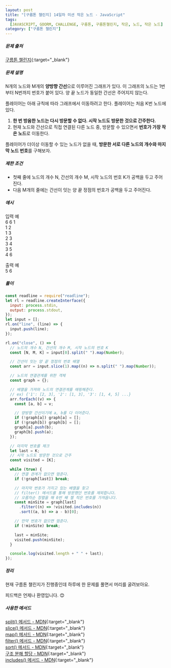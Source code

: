 ```yaml
---
layout: post
title: "[구름톤 챌린지] 14일차 미션 작은 노드 - JavaScript"
tags:
  [JAVASCRIPT, GOORM, CHALLENGE, 구름톤, 구름톤챌린지, 작은, 노드, 작은 노드]
category: ["구름톤 챌린지"]
---
```


##### 문제 출처

[구름톤 챌린지](https://level.goorm.io/l/challenge/goormthon-challenge?utm_source=inhouse_level&utm_medium=banner_main&utm_content=open){:target="\_blank"}

##### 문제 설명

N개의 노드와 M개의 **양방향 간선**으로 이루어진 그래프가 있다. 이 그래프의 노드는 1번부터 N번까지 번호가 붙어 있다. 양 끝 노드가 동일한 간선은 주어지지 않는다.

플레이어는 아래 규칙에 따라 그래프에서 이동하려고 한다. 플레이어는 처음 K번 노드에 있다.

1. **한 번 방움한 노드는 다시 방문할 수 없다. 시작 노드도 방문한 것으로 간주한다.**
2. 현재 노드와 간선으로 직접 연결된 다른 노드 중, 방문할 수 있으면서 **번호가 가장 작은 노드**로 이동한다.

플레이어가 더이상 이동할 수 있는 노드가 없을 때, **방문한 서로 다른 노드의 개수와 마지막 노드 번호**를 구해보자.

##### 제한 조건

- 첫째 줄에 노드의 개수 N, 간선의 개수 M, 시작 노드의 번호 K가 공백을 두고 주어진다.
- 다음 M개의 줄에는 간선이 잇는 양 끝 정점의 번호가 공백을 두고 주어진다.

##### 예시

입력 예 <br />
6 6 1 <br />
1 2 <br />
1 3 <br />
2 3 <br />
3 4 <br />
3 5 <br />
4 6 <br />

출력 예 <br />
5 6

##### 풀이

```javascript
const readline = require("readline");
let rl = readline.createInterface({
  input: process.stdin,
  output: process.stdout,
});
let input = [];
rl.on("line", (line) => {
  input.push(line);
});

rl.on("close", () => {
  // 노드의 개수 N, 간선의 개수 M, 시작 노드의 번호 K
  const [N, M, K] = input[0].split(" ").map(Number);

  // 간선이 잇는 양 끝 정점의 번호 배열
  const arr = input.slice(1).map((n) => n.split(" ").map(Number));

  // 노드의 연결관계를 위한 객체
  const graph = {};

  // 배열을 가져와 노드의 연결관계를 매핑해준다.
  // ex) {'1': [2, 3], '2': [1, 3], '3': [1, 4, 5] ...}
  arr.forEach((v) => {
    const [a, b] = v;

    // 양방향 간선이기에 a, b를 다 이어준다.
    if (!graph[a]) graph[a] = [];
    if (!graph[b]) graph[b] = [];
    graph[a].push(b);
    graph[b].push(a);
  });

  // 마지막 번호를 체크
  let last = K;
  // 시작 노드도 방문한 것으로 간주
  const visited = [K];

  while (true) {
    // 연결 관계가 없으면 멈춘다.
    if (!graph[last]) break;

    // 마지막 번호가 가지고 있는 배열을 찾고
    // filter() 메서드를 통해 방문했던 번호를 제외합니다.
    // 오름차순 정렬을 해 0번 째 젤 작은 번호를 가져옵니다.
    const minSite = graph[last]
      .filter((n) => !visited.includes(n))
      .sort((a, b) => a - b)[0];

    // 만약 번호가 없으면 멈춘다.
    if (!minSite) break;

    last = minSite;
    visited.push(minSite);
  }

  console.log(visited.length + " " + last);
});
```

##### 정리

현재 구름톤 챌린지가 진행중인데 하루에 한 문제를 풀면서 머리를 굴려보아요.<br />

피드백은 언제나 환영입니다. 😊

##### 사용한 메서드

[split() 메서드 - MDN](https://developer.mozilla.org/ko/docs/Web/JavaScript/Reference/Global_Objects/String/split){:target="\_blank"}<br />
[slice() 메서드 - MDN](https://developer.mozilla.org/ko/docs/Web/JavaScript/Reference/Global_Objects/Array/slice){:target="\_blank"}<br />
[map() 메서드 - MDN](https://developer.mozilla.org/ko/docs/Web/JavaScript/Reference/Global_Objects/Array/map){:target="\_blank"}<br />
[filter() 메서드 - MDN](https://developer.mozilla.org/ko/docs/Web/JavaScript/Reference/Global_Objects/Array/filter){:target="\_blank"}<br />
[sort() 메서드 - MDN](https://developer.mozilla.org/ko/docs/Web/JavaScript/Reference/Global_Objects/Array/sort){:target="\_blank"}<br />
[구조 분해 할당 - MDN](https://developer.mozilla.org/ko/docs/Web/JavaScript/Reference/Operators/Destructuring_assignment){:target="\_blank"}<br />
[includes() 메서드 - MDN](hthttps://developer.mozilla.org/ko/docs/Web/JavaScript/Reference/Global_Objects/String/includes){:target="\_blank"}
